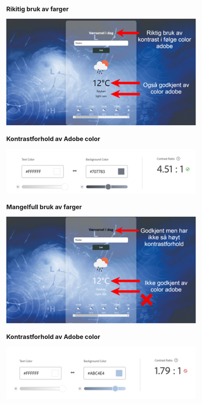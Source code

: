 
### Rikitig bruk av farger
![image_alt](https://github.com/UsamDaw/Weather-Today-API/blob/main/ColorAdobeExample.png?raw=true)

### Kontrastforhold av Adobe color
![image_alt](https://github.com/UsamDaw/Weather-Today-API/blob/main/Screenshot%202024-10-09%20123641.png?raw=true)


### Mangelfull bruk av farger
![image alt](https://github.com/UsamDaw/Weather-Today-API/blob/main/ColorAdobeExample2.png?raw=true)

### Kontrastforhold av Adobe color
![image_alt](https://github.com/UsamDaw/Weather-Today-API/blob/main/Screenshot%202024-10-09%20125832.png?raw=true)
